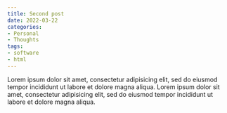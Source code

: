 ```yaml
---
title: Second post
date: 2022-03-22
categories:
- Personal
- Thoughts
tags:
- software
- html
---
```

Lorem ipsum dolor sit amet, consectetur adipisicing elit, sed do eiusmod
tempor incididunt ut labore et dolore magna aliqua.
Lorem ipsum dolor sit amet, consectetur adipisicing elit, sed do eiusmod
tempor incididunt ut labore et dolore magna aliqua.
